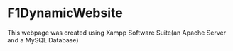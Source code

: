 # F1DynamicWebsite

This webpage was created using Xampp Software Suite(an Apache Server and a MySQL Database)
